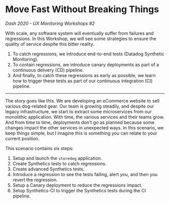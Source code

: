 # Move Fast Without Breaking Things
_Dash 2020 - UX Monitoring Workshops #2_

With scale, any software system will eventually suffer from failures and regressions.
In this Workshop, we will see some strategies to ensure the quality of service despite this bitter reality.

1. To catch regressions, we introduce end-to-end tests (Datadog Synthetic Monitoring).
2. To contain regressions, we introduce canary deployments as part of a continuous delivery (CD) pipeline.  
3. And finally, to catch these regressions as early as possible, we learn how to trigger these tests as part of our continuous integration (CI) pipeline.

---

The story goes like this.
We are developing an eCommerce website to sell various dog-related gear.
Our team is growing steadily, and despite our legacy infrastructure, we start to extract some microservices from our monolithic application.
With time, the various services and their teams grow.
And from time to time, deployments don't go as planned because some changes impact the other services in unexpected ways.
In this scenario, we keep things simple, but I imagine this is something you can relate to your current position.

This scenario contains six steps:
1. Setup and launch the `storedog` application.
2. Create Synthetics tests to catch regressions.
3. Create advanced Synthetics tests.
4. Introduce a regression to see the tests failing, alert you, and then you revert the regression.
5. Setup a Canary deployment to reduce the regressions impact.
6. Setup Synthetics-CI to trigger the Synthetics tests during the CI pipeline.
